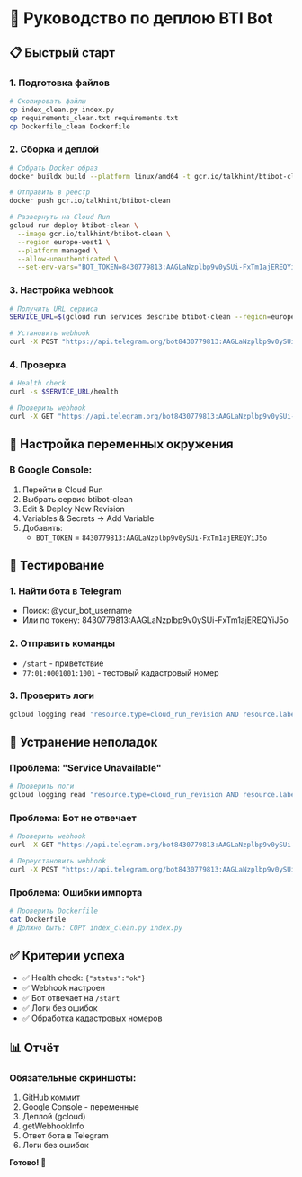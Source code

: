# 🚀 Руководство по деплою BTI Bot

## 📋 Быстрый старт

### 1. Подготовка файлов
```bash
# Скопировать файлы
cp index_clean.py index.py
cp requirements_clean.txt requirements.txt
cp Dockerfile_clean Dockerfile
```

### 2. Сборка и деплой
```bash
# Собрать Docker образ
docker buildx build --platform linux/amd64 -t gcr.io/talkhint/btibot-clean .

# Отправить в реестр
docker push gcr.io/talkhint/btibot-clean

# Развернуть на Cloud Run
gcloud run deploy btibot-clean \
  --image gcr.io/talkhint/btibot-clean \
  --region europe-west1 \
  --platform managed \
  --allow-unauthenticated \
  --set-env-vars="BOT_TOKEN=8430779813:AAGLaNzplbp9v0ySUi-FxTm1ajEREQYiJ5o"
```

### 3. Настройка webhook
```bash
# Получить URL сервиса
SERVICE_URL=$(gcloud run services describe btibot-clean --region=europe-west1 --format="value(status.url)")

# Установить webhook
curl -X POST "https://api.telegram.org/bot8430779813:AAGLaNzplbp9v0ySUi-FxTm1ajEREQYiJ5o/setWebhook?url=$SERVICE_URL/"
```

### 4. Проверка
```bash
# Health check
curl -s $SERVICE_URL/health

# Проверить webhook
curl -X GET "https://api.telegram.org/bot8430779813:AAGLaNzplbp9v0ySUi-FxTm1ajEREQYiJ5o/getWebhookInfo"
```

## 🔧 Настройка переменных окружения

### В Google Console:
1. Перейти в Cloud Run
2. Выбрать сервис btibot-clean
3. Edit & Deploy New Revision
4. Variables & Secrets → Add Variable
5. Добавить:
   - `BOT_TOKEN` = `8430779813:AAGLaNzplbp9v0ySUi-FxTm1ajEREQYiJ5o`

## 📱 Тестирование

### 1. Найти бота в Telegram
- Поиск: @your_bot_username
- Или по токену: 8430779813:AAGLaNzplbp9v0ySUi-FxTm1ajEREQYiJ5o

### 2. Отправить команды
- `/start` - приветствие
- `77:01:0001001:1001` - тестовый кадастровый номер

### 3. Проверить логи
```bash
gcloud logging read "resource.type=cloud_run_revision AND resource.labels.service_name=btibot-clean" --limit=10
```

## 🚨 Устранение неполадок

### Проблема: "Service Unavailable"
```bash
# Проверить логи
gcloud logging read "resource.type=cloud_run_revision AND resource.labels.service_name=btibot-clean AND severity>=ERROR" --limit=5
```

### Проблема: Бот не отвечает
```bash
# Проверить webhook
curl -X GET "https://api.telegram.org/bot8430779813:AAGLaNzplbp9v0ySUi-FxTm1ajEREQYiJ5o/getWebhookInfo"

# Переустановить webhook
curl -X POST "https://api.telegram.org/bot8430779813:AAGLaNzplbp9v0ySUi-FxTm1ajEREQYiJ5o/setWebhook?url=$SERVICE_URL/"
```

### Проблема: Ошибки импорта
```bash
# Проверить Dockerfile
cat Dockerfile
# Должно быть: COPY index_clean.py index.py
```

## ✅ Критерии успеха

- ✅ Health check: `{"status":"ok"}`
- ✅ Webhook настроен
- ✅ Бот отвечает на `/start`
- ✅ Логи без ошибок
- ✅ Обработка кадастровых номеров

## 📊 Отчёт

### Обязательные скриншоты:
1. GitHub коммит
2. Google Console - переменные
3. Деплой (gcloud)
4. getWebhookInfo
5. Ответ бота в Telegram
6. Логи без ошибок

**Готово! 🎉**
